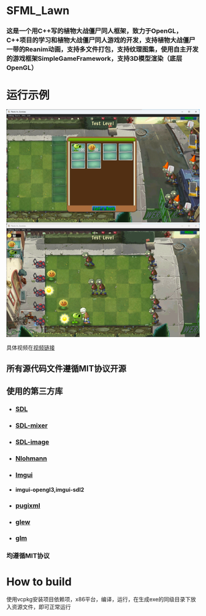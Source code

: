# SFML_Lawn

### 这是一个用C++写的植物大战僵尸同人框架，致力于OpenGL，C++项目的学习和植物大战僵尸同人游戏的开发，支持植物大战僵尸一带的Reanim动画，支持多文件打包，支持纹理图集，使用自主开发的游戏框架SimpleGameFramework，支持3D模型渲染（底层OpenGL） 

# 运行示例
![Alt text](image.png)
![Alt text](image-1.png)

具体视频在[视频链接](https://www.bilibili.com/video/BV1vBPBeKE3J/)



## 所有源代码文件遵循MIT协议开源
## 使用的第三方库
- ### [SDL](https://www.libsdl.org/)
- ### [SDL-mixer](https://github.com/libsdl-org/SDL_mixer)
- ### [SDL-image](https://github.com/libsdl-org/SDL_image)
- ### [Nlohmann](https://github.com/nlohmann/json)
- ### [Imgui](https://github.com/ocornut/imgui)
- #### imgui-opengl3,imgui-sdl2
- ### [pugixml](https://github.com/zeux/pugixml)
- ### [glew](https://glew.sourceforge.net/)
- ### [glm](https://github.com/g-truc/glm)
### 均遵循MIT协议

# How to build
使用vcpkg安装项目依赖项，x86平台，编译，运行，在生成exe的同级目录下放入资源文件，即可正常运行
